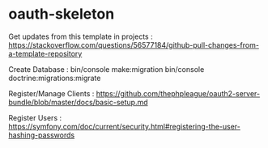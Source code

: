 # oauth-skeleton

Get updates from this template in projects :
https://stackoverflow.com/questions/56577184/github-pull-changes-from-a-template-repository

Create Database :
bin/console make:migration
bin/console doctrine:migrations:migrate

Register/Manage Clients :
https://github.com/thephpleague/oauth2-server-bundle/blob/master/docs/basic-setup.md

Register Users :
https://symfony.com/doc/current/security.html#registering-the-user-hashing-passwords
